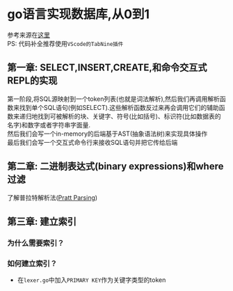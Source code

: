 # go语言实现数据库,从0到1

参考来源在[这里](https://notes.eatonphil.com/database-basics.html) </br>
PS: 代码补全推荐使用`VScode的TabNine插件`

## 第一章: SELECT,INSERT,CREATE,和命令交互式REPL的实现

第一阶段,将SQL源映射到一个token列表(也就是词法解析),然后我们再调用解析函数来找到单个SQL语句(例如SELECT).这些解析函数反过来再会调用它们的辅助函数来递归地找到可被解析的块、关键字、符号(比如括号)、标识符(比如数据表的名字)和数字或者字符串字面量.</br>
然后我们会写一个in-memory的后端基于AST(抽象语法树)来实现具体操作</br>
最后我们会写一个交互式命令行来接收SQL语句并把它传给后端

## 第二章: 二进制表达式(binary expressions)和where过滤

了解普拉特解析法([Pratt Parsing](https://matklad.github.io/2020/04/13/simple-but-powerful-pratt-parsing.html))

## 第三章: 建立索引

### 为什么需要索引？

### 如何建立索引？

- 在`lexer.go`中加入`PRIMARY KEY`作为关键字类型的token
